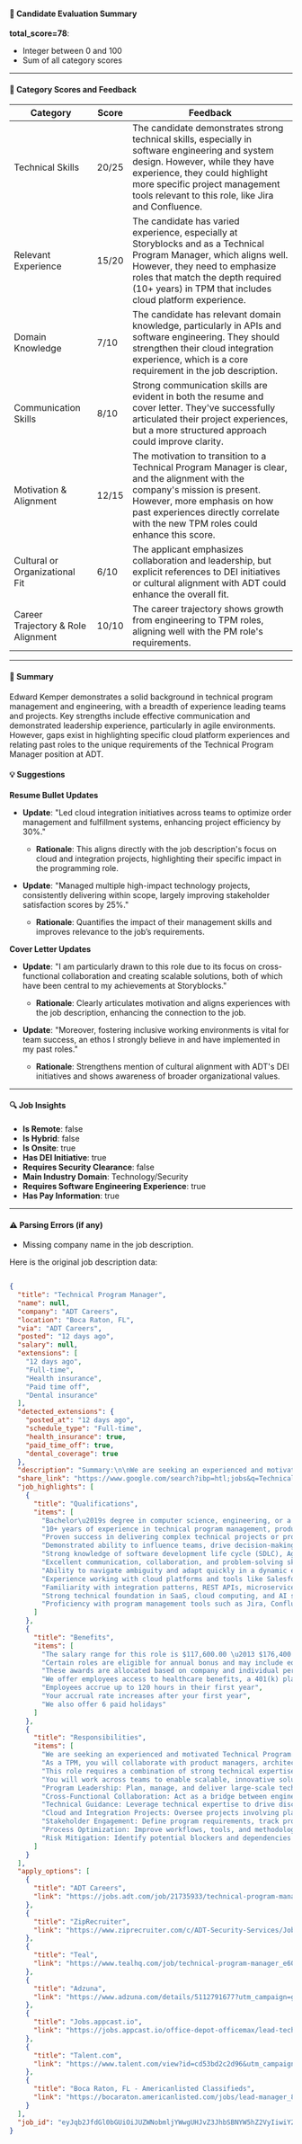 #### 📄 Candidate Evaluation Summary

**total_score=78**:  
- Integer between 0 and 100  
- Sum of all category scores  

---

#### 🎯 Category Scores and Feedback

| Category                        | Score | Feedback |
|----------------------------------|-------|----------|
| Technical Skills                 | 20/25 | The candidate demonstrates strong technical skills, especially in software engineering and system design. However, while they have experience, they could highlight more specific project management tools relevant to this role, like Jira and Confluence. |
| Relevant Experience              | 15/20 | The candidate has varied experience, especially at Storyblocks and as a Technical Program Manager, which aligns well. However, they need to emphasize roles that match the depth required (10+ years) in TPM that includes cloud platform experience. |
| Domain Knowledge                 | 7/10  | The candidate has relevant domain knowledge, particularly in APIs and software engineering. They should strengthen their cloud integration experience, which is a core requirement in the job description. |
| Communication Skills             | 8/10  | Strong communication skills are evident in both the resume and cover letter. They've successfully articulated their project experiences, but a more structured approach could improve clarity. |
| Motivation & Alignment           | 12/15 | The motivation to transition to a Technical Program Manager is clear, and the alignment with the company's mission is present. However, more emphasis on how past experiences directly correlate with the new TPM roles could enhance this score. |
| Cultural or Organizational Fit   | 6/10  | The applicant emphasizes collaboration and leadership, but explicit references to DEI initiatives or cultural alignment with ADT could enhance the overall fit. |
| Career Trajectory & Role Alignment | 10/10| The career trajectory shows growth from engineering to TPM roles, aligning well with the PM role's requirements. |

---

#### 🧾 Summary

Edward Kemper demonstrates a solid background in technical program management and engineering, with a breadth of experience leading teams and projects. Key strengths include effective communication and demonstrated leadership experience, particularly in agile environments. However, gaps exist in highlighting specific cloud platform experiences and relating past roles to the unique requirements of the Technical Program Manager position at ADT. 

#### 💡 Suggestions

**Resume Bullet Updates**  
- **Update**: "Led cloud integration initiatives across teams to optimize order management and fulfillment systems, enhancing project efficiency by 30%."
  - **Rationale**: This aligns directly with the job description's focus on cloud and integration projects, highlighting their specific impact in the programming role.

- **Update**: "Managed multiple high-impact technology projects, consistently delivering within scope, largely improving stakeholder satisfaction scores by 25%."
  - **Rationale**: Quantifies the impact of their management skills and improves relevance to the job’s requirements.

**Cover Letter Updates**  
- **Update**: "I am particularly drawn to this role due to its focus on cross-functional collaboration and creating scalable solutions, both of which have been central to my achievements at Storyblocks."
  - **Rationale**: Clearly articulates motivation and aligns experiences with the job description, enhancing the connection to the job.

- **Update**: "Moreover, fostering inclusive working environments is vital for team success, an ethos I strongly believe in and have implemented in my past roles."
  - **Rationale**: Strengthens mention of cultural alignment with ADT's DEI initiatives and shows awareness of broader organizational values.

---

#### 🔍 Job Insights

- **Is Remote**: false  
- **Is Hybrid**: false  
- **Is Onsite**: true  
- **Has DEI Initiative**: true  
- **Requires Security Clearance**: false  
- **Main Industry Domain**: Technology/Security  
- **Requires Software Engineering Experience**: true  
- **Has Pay Information**: true  

---

#### ⚠️ Parsing Errors (if any)

- Missing company name in the job description.

Here is the original job description data:

```json

{
  "title": "Technical Program Manager",
  "name": null,
  "company": "ADT Careers",
  "location": "Boca Raton, FL",
  "via": "ADT Careers",
  "posted": "12 days ago",
  "salary": null,
  "extensions": [
    "12 days ago",
    "Full-time",
    "Health insurance",
    "Paid time off",
    "Dental insurance"
  ],
  "detected_extensions": {
    "posted_at": "12 days ago",
    "schedule_type": "Full-time",
    "health_insurance": true,
    "paid_time_off": true,
    "dental_coverage": true
  },
  "description": "Summary:\n\nWe are seeking an experienced and motivated Technical Program Manager (TPM) to drive complex, cross-functional initiatives that deliver innovative solutions, align business goals, and scale engineering efforts. As a TPM, you will collaborate with product managers, architects, engineers, and business stakeholders to translate business objectives into technical requirements, manage development schedules, and ensure the successful delivery of high-impact technology projects.\n\nThis role requires a combination of strong technical expertise, leadership, and program management skills. You will work across teams to enable scalable, innovative solutions in areas such as cloud platforms, API gateways, order management, and fulfillment systems.\n\nDuties and Responsibilities:\n\u2022 Program Leadership: Plan, manage, and deliver large-scale technical programs aligned with organizational goals.\n\u2022 Cross-Functional Collaboration: Act as a bridge between engineering, product, and business teams, ensuring alignment and effective communication.\n\u2022 Technical Guidance: Leverage technical expertise to drive discussions, influence designs, and address complex system challenges.\n\u2022 Cloud and Integration Projects: Oversee projects involving platforms like Salesforce, API gateways, order management systems, and fulfillment platforms, ensuring seamless integration and scalability.\n\u2022 Stakeholder Engagement: Define program requirements, track progress, and deliver regular updates to stakeholders and leadership teams.\n\u2022 Process Optimization: Improve workflows, tools, and methodologies to enhance team efficiency and scalability.\n\u2022 Risk Mitigation: Identify potential blockers and dependencies early, developing strategies to ensure smooth project delivery.\n\nQualifications:\n\u2022 Bachelor\u2019s degree in computer science, engineering, or a related technical field, or equivalent practical experience.\n\u2022 10+ years of experience in technical program management, product management, or software engineering.\n\u2022 Proven success in delivering complex technical projects or programs on time and within scope.\n\u2022 Demonstrated ability to influence teams, drive decision-making, and inspire collaboration.\n\u2022 Strong knowledge of software development life cycle (SDLC), Agile, and Scrum methodologies.\n\u2022 Excellent communication, collaboration, and problem-solving skills.\n\u2022 Ability to navigate ambiguity and adapt quickly in a dynamic environment.\n\u2022 Experience working with cloud platforms and tools like Salesforce, Oracle, API gateways, order management systems, and fulfillment platforms.\n\u2022 Familiarity with integration patterns, REST APIs, microservices, and middleware technologies.\n\u2022 Strong technical foundation in SaaS, cloud computing, and AI solutions.\n\u2022 Proficiency with program management tools such as Jira, Confluence, or similar platforms.\n\nCompensation & Benefits:\n\nThe salary range for this role is $117,600.00 \u2013 $176,400.00 and is based on experience and qualifications.\n\nCertain roles are eligible for annual bonus and may include equity. These awards are allocated based on company and individual performance.\n\nWe offer employees access to healthcare benefits, a 401(k) plan and company match, short-term and long-term disability coverage, life insurance, wellbeing benefits and paid time off among others. Employees accrue up to 120 hours in their first year. Your accrual rate increases after your first year. We also offer 6 paid holidays.\n\nAnticipated application end date will be on 5/20/2025.\n\nADT is an Equal Employment Opportunity (EEO) Employer. We celebrate diversity and are committed to building an inclusive team that represents a variety of backgrounds, perspectives, and skills. ADT strives to ensure every employee and applicant feels valued. Visit us at jobs.adt.com/diversity to learn more.\u200b",
  "share_link": "https://www.google.com/search?ibp=htl;jobs&q=Technical+Program+Manager&htidocid=dV-f-Ja4m_cG9mcpAAAAAA%3D%3D&hl=en-US&shndl=37&shmd=H4sIAAAAAAAA_xXIvQrCMBAAYFz7CIJws2hSBBed_EFBFES6l2s4kkh6F3IZ-hQ-s7p8w9d8Zk3bkQscHSZ4FvEFR3ggo6cCa7jJAEpYXABhuIr4RPN9qDXrzlrVZLxWrNEZJ6MVpkEm-5ZB__QasFBOWKnfbNvJZPbLxeHcwen3VBQiw1Ecwgur8Aou9y_gzMz8kQAAAA&shmds=v1_AQbUm97oNCKd7brP4qyn748CWz8XZts5yyjq7LkFH_X5KF7hIQ&source=sh/x/job/li/m1/1#fpstate=tldetail&htivrt=jobs&htiq=Technical+Program+Manager&htidocid=dV-f-Ja4m_cG9mcpAAAAAA%3D%3D",
  "job_highlights": [
    {
      "title": "Qualifications",
      "items": [
        "Bachelor\u2019s degree in computer science, engineering, or a related technical field, or equivalent practical experience",
        "10+ years of experience in technical program management, product management, or software engineering",
        "Proven success in delivering complex technical projects or programs on time and within scope",
        "Demonstrated ability to influence teams, drive decision-making, and inspire collaboration",
        "Strong knowledge of software development life cycle (SDLC), Agile, and Scrum methodologies",
        "Excellent communication, collaboration, and problem-solving skills",
        "Ability to navigate ambiguity and adapt quickly in a dynamic environment",
        "Experience working with cloud platforms and tools like Salesforce, Oracle, API gateways, order management systems, and fulfillment platforms",
        "Familiarity with integration patterns, REST APIs, microservices, and middleware technologies",
        "Strong technical foundation in SaaS, cloud computing, and AI solutions",
        "Proficiency with program management tools such as Jira, Confluence, or similar platforms"
      ]
    },
    {
      "title": "Benefits",
      "items": [
        "The salary range for this role is $117,600.00 \u2013 $176,400.00 and is based on experience and qualifications",
        "Certain roles are eligible for annual bonus and may include equity",
        "These awards are allocated based on company and individual performance",
        "We offer employees access to healthcare benefits, a 401(k) plan and company match, short-term and long-term disability coverage, life insurance, wellbeing benefits and paid time off among others",
        "Employees accrue up to 120 hours in their first year",
        "Your accrual rate increases after your first year",
        "We also offer 6 paid holidays"
      ]
    },
    {
      "title": "Responsibilities",
      "items": [
        "We are seeking an experienced and motivated Technical Program Manager (TPM) to drive complex, cross-functional initiatives that deliver innovative solutions, align business goals, and scale engineering efforts",
        "As a TPM, you will collaborate with product managers, architects, engineers, and business stakeholders to translate business objectives into technical requirements, manage development schedules, and ensure the successful delivery of high-impact technology projects",
        "This role requires a combination of strong technical expertise, leadership, and program management skills",
        "You will work across teams to enable scalable, innovative solutions in areas such as cloud platforms, API gateways, order management, and fulfillment systems",
        "Program Leadership: Plan, manage, and deliver large-scale technical programs aligned with organizational goals",
        "Cross-Functional Collaboration: Act as a bridge between engineering, product, and business teams, ensuring alignment and effective communication",
        "Technical Guidance: Leverage technical expertise to drive discussions, influence designs, and address complex system challenges",
        "Cloud and Integration Projects: Oversee projects involving platforms like Salesforce, API gateways, order management systems, and fulfillment platforms, ensuring seamless integration and scalability",
        "Stakeholder Engagement: Define program requirements, track progress, and deliver regular updates to stakeholders and leadership teams",
        "Process Optimization: Improve workflows, tools, and methodologies to enhance team efficiency and scalability",
        "Risk Mitigation: Identify potential blockers and dependencies early, developing strategies to ensure smooth project delivery"
      ]
    }
  ],
  "apply_options": [
    {
      "title": "ADT Careers",
      "link": "https://jobs.adt.com/job/21735933/technical-program-manager/?utm_campaign=google_jobs_apply&utm_source=google_jobs_apply&utm_medium=organic"
    },
    {
      "title": "ZipRecruiter",
      "link": "https://www.ziprecruiter.com/c/ADT-Security-Services/Job/Technical-Program-Manager/-in-Boca-Raton,FL?jid=2cf35bebef1836dc&utm_campaign=google_jobs_apply&utm_source=google_jobs_apply&utm_medium=organic"
    },
    {
      "title": "Teal",
      "link": "https://www.tealhq.com/job/technical-program-manager_e60be1dc-cd59-4311-bde3-08b4006073e3?utm_campaign=google_jobs_apply&utm_source=google_jobs_apply&utm_medium=organic"
    },
    {
      "title": "Adzuna",
      "link": "https://www.adzuna.com/details/5112791677?utm_campaign=google_jobs_apply&utm_source=google_jobs_apply&utm_medium=organic"
    },
    {
      "title": "Jobs.appcast.io",
      "link": "https://jobs.appcast.io/office-depot-officemax/lead-technical-program-manager-prod-tech/17831686268?utm_campaign=google_jobs_apply&utm_source=google_jobs_apply&utm_medium=organic"
    },
    {
      "title": "Talent.com",
      "link": "https://www.talent.com/view?id=cd53bd2c2d96&utm_campaign=google_jobs_apply&utm_source=google_jobs_apply&utm_medium=organic"
    },
    {
      "title": "Boca Raton, FL - Americanlisted Classifieds",
      "link": "https://bocaraton.americanlisted.com/jobs/lead-manager_8965555205.html?utm_campaign=google_jobs_apply&utm_source=google_jobs_apply&utm_medium=organic"
    }
  ],
  "job_id": "eyJqb2JfdGl0bGUiOiJUZWNobmljYWwgUHJvZ3JhbSBNYW5hZ2VyIiwiY29tcGFueV9uYW1lIjoiQURUIENhcmVlcnMiLCJhZGRyZXNzX2NpdHkiOiJCb2NhIFJhdG9uLCBGTCIsImh0aWRvY2lkIjoiZFYtZi1KYTRtX2NHOW1jcEFBQUFBQT09IiwidXVsZSI6IncrQ0FJUUlDSU5WVzVwZEdWa0lGTjBZWFJsY3cifQ=="
}